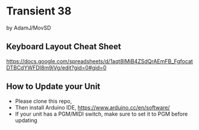 # Transient 38
by AdamJ/MovSD

## Keyboard Layout Cheat Sheet
https://docs.google.com/spreadsheets/d/1aqt8lMjB4ZSdQrAEmFB_FgfocatDTBCdYWFDI8m9jVg/edit?gid=0#gid=0

## How to Update your Unit
* Please clone this repo,
* Then install Arduino IDE, https://www.arduino.cc/en/software/
* If your unit has a PGM/MIDI switch, make sure to set it to PGM before updating
